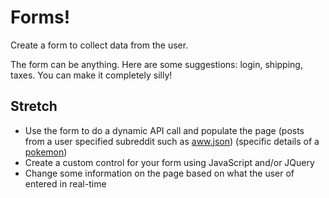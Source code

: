 # Forms!

Create a form to collect data from the user.

The form can be anything. Here are some suggestions: login, shipping, taxes.
You can make it completely silly!

## Stretch

* Use the form to do a dynamic API call and populate the page (posts from a user specified subreddit such as [aww.json](https://www.reddit.com/r/aww.json)) (specific details of a [pokemon](http://pokeapi.co/))
* Create a custom control for your form using JavaScript and/or JQuery
* Change some information on the page based on what the user of entered in real-time
